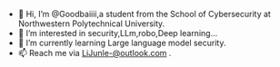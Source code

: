 - 👋 Hi, I’m @Goodbaiiii,a student from the School of Cybersecurity at Northwestern Polytechnical University.
- 👀 I’m interested in security,LLm,robo,Deep learning...
- 🌱 I’m currently learning Large language model security.
- 📫 Reach me via LiJunle-@outlook.com .

